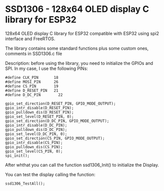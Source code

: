 # SSD1306 - 128x64 OLED display C library for ESP32

128x64 OLED display C library for ESP32 compatible with ESP32 using spi2 interface and FreeRTOS.

The library contains some standard functions plus some custom ones, comments in SSD1306.c file

Description:
before using the library, you need to initialize the GPIOs and SPI. In my case, I use the following PINs: 

    #define CLK_PIN       18
    #define MOSI_PIN      26
    #define CS_PIN        19
    #define D_RESET_PIN   21
    #define D_DC_PIN	    22

    gpio_set_direction(D_RESET_PIN, GPIO_MODE_OUTPUT);
    gpio_intr_disable(D_RESET_PIN);
    gpio_pulldown_dis(D_RESET_PIN);
    gpio_set_level(D_RESET_PIN, 0);
    gpio_set_direction(D_DC_PIN, GPIO_MODE_OUTPUT);
    gpio_intr_disable(D_DC_PIN);
    gpio_pulldown_dis(D_DC_PIN);
    gpio_set_level(D_DC_PIN, 0);
    gpio_set_direction(CS_PIN, GPIO_MODE_OUTPUT);
    gpio_intr_disable(CS_PIN);
    gpio_pulldown_dis(CS_PIN);
    gpio_set_level(CS_PIN, 0);
    spi_init();

After whthat you can call the function ssd1306_Init() to initialize the Display.

You can test the display calling the function:

    ssd1306_TestAll();
